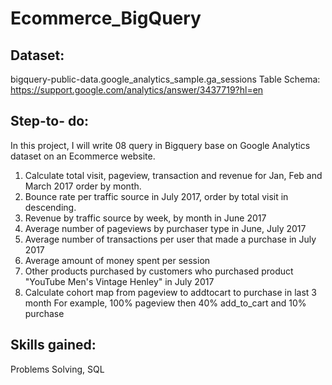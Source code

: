 # Ecommerce_BigQuery
## Dataset:
bigquery-public-data.google_analytics_sample.ga_sessions 
Table Schema: https://support.google.com/analytics/answer/3437719?hl=en

## Step-to- do:
In this project, I will write 08 query in Bigquery base on Google Analytics dataset on an Ecommerce website.

1. Calculate total visit, pageview, transaction and revenue for Jan, Feb and March 2017 order by month.
2. Bounce rate per traffic source in July 2017, order by total visit in descending.
3. Revenue by traffic source by week, by month in June 2017
4. Average number of pageviews by purchaser type in June, July 2017
5. Average number of transactions per user that made a purchase in July 2017
6. Average amount of money spent per session
7. Other products purchased by customers who purchased product "YouTube Men's Vintage Henley" in July 2017
8. Calculate cohort map from pageview to addtocart to purchase in last 3 month For example, 100% pageview then 40% add_to_cart and 10% purchase
## Skills gained:
Problems Solving, SQL
